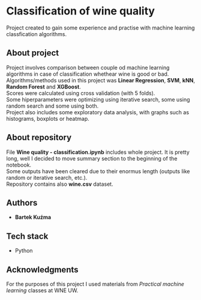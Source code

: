 # Classification of wine quality

Project created to gain some experience and practise with machine learning classfication algorithms.

## About project

Project involves comparison between couple od machine learning algorithms in case of classification whethear wine is good or bad.  
Algorithms/methods used in this project was <b>Linear Regression</b>, <b>SVM</b>, <b>kNN</b>, <b>Random Forest</b> and <b>XGBoost</b>.  
Scores were calculated using cross validation (with 5 folds).  
Some hiperparameters were optimizing using iterative search, some using random search and some using both.   
Project also includes some exploratory data analysis, with graphs such as histograms, boxplots or heatmap.

## About repository

File <b>Wine quality - classification.ipynb</b> includes whole project. It is pretty long, well I decided to move summary section to the beginning of the notebook.  
Some outputs have been cleared due to their enormus length (outputs like random or iterative search, etc.).  
Repository contains also <b>wine.csv</b> dataset.

## Authors

* **Bartek Kuźma** 

## Tech stack

* Python

## Acknowledgments

For the purposes of this project I used materials from <i>Practical machine learning</i> classes at WNE UW.
